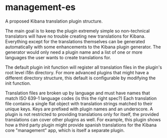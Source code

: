 # management-es

A proposed Kibana translation plugin structure. 

The main goal is to keep the plugin extremely simple so non-technical translators will have no trouble
creating new translations for Kibana. Everything except for the translations themselves can be generated
automatically with some enhancements to the Kibana plugin generator. The generator would only need a
plugin name and a list of one or more languages the user wants to create translations for.

The default plugin init function will register all translation files in the plugin's root level i18n directory.
For more advanced plugins that might have a different directory structure, this default is configurable by modifying
the init function.

Translation files are broken up by language and must have names that match ISO 639-1 language codes (is this the right spec?)
Each translation file contains a single flat object with translation strings matched to their unique keys. Keys are
prefixed with plugin names and an underscore. A plugin is not restricted to providing translations only for itself,
the provided translations can cover other plugins as well. For example, this plugin shows how a third party plugin might
provide spanish translations for the Kibana core "management" app, which is itself a separate plugin.

